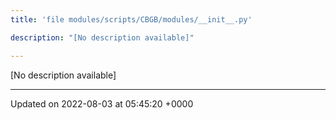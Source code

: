 ```yaml
---
title: 'file modules/scripts/CBGB/modules/__init__.py'

description: "[No description available]"

---
```







[No description available]






-------------------------------

Updated on 2022-08-03 at 05:45:20 +0000
